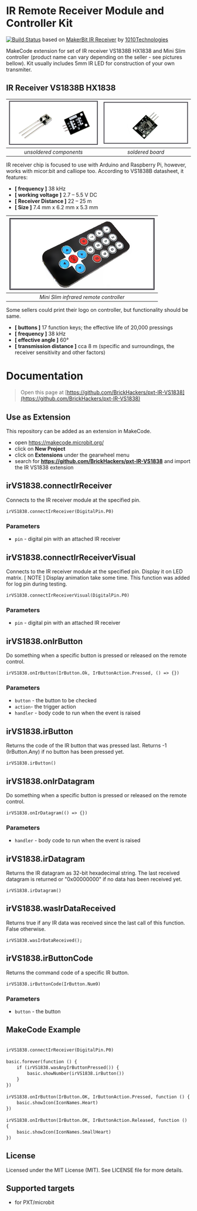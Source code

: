 # IR Remote Receiver Module and Controller Kit
[![Build Status](https://travis-ci.org/microbit-mark/pxt-IR-VS1838.svg?branch=master)](https://travis-ci.org/microbit-mark/pxt-IR-VS1838)
based on [MakerBit IR Receiver](https://github.com/1010Technologies/pxt-makerbit-ir-receiver) by [1010Technologies](https://github.com/1010Technologies)

MakeCode extension for set of IR receiver VS1838B HX1838 and Mini Slim controller (product name can vary depending on the seller - see pictures bellow).
Kit usually includes 5mm IR LED for construction of your own transmiter.

## IR Receiver VS1838B HX1838

| ![IR Receiver VS1838B HX1838](https://github.com/BrickHackers/pxt-IR-VS1838/raw/master/irReceiverUnsoldered.png "IR receiver (unsoldered version)") | ![IR Receiver VS1838B HX1838](https://github.com/BrickHackers/pxt-IR-VS1838/raw/master/irReceiverSoldered.png "IR receiver (soldered version)") |
| :-------------------------------------------------------------------------------------------------------------------------------------------------: | :---------------------------------------------------------------------------------------------------------------------------------------------: | 
|                                                        _unsoldered components_                                                                      |                                                                    _soldered board_                                                             |

IR receiver chip is focused to use with Arduino and Raspberry Pi, however, works with micor:bit and calliope too.
According to VS1838B datasheet, it features:
* **[ frequency ]**  38 kHz
* **[ working voltage ]**  2.7 – 5.5 V DC
* **[ Receiver Distance ]** 22 – 25 m
* **[ Size ]** 7.4 mm x 6.2 mm x 5.3 mm


| ![IR Controller](https://github.com/BrickHackers/pxt-IR-VS1838/raw/master/irCotnroller.png "IR controller") |
| :---------------------------------------------------------------------------------------------------------: |
| _Mini Slim infrared remote controller_                                                                      |

Some sellers could print their logo on controller, but functionality should be same. 
* **[ buttons ]** 17 function keys; the effective life of 20,000 pressings
* **[ frequency ]** 38 kHz
* **[ effective angle ]** 60°
* **[ transmission distance ]** cca 8 m (specific and surroundings, the receiver sensitivity and other factors)

# Documentation
> Open this page at [https://github.com/BrickHackers/pxt-IR-VS1838](https://github.com/BrickHackers/pxt-IR-VS1838)

## Use as Extension
This repository can be added as an extension in MakeCode.
* open https://makecode.microbit.org/
* click on **New Project**
* click on **Extensions** under the gearwheel menu
* search for **https://github.com/BrickHackers/pxt-IR-VS1838** and import the IR VS1838 extension


## irVS1838.connectIrReceiver

Connects to the IR receiver module at the specified pin.

```sig
irVS1838.connectIrReceiver(DigitalPin.P0)
```

### Parameters

- `pin` - digital pin with an attached IR receiver

## irVS1838.connectIrReceiverVisual

Connects to the IR receiver module at the specified pin. Display it on LED matrix.
[ NOTE ] Display animation take some time. This function was added for log pin during testing.

```sig
irVS1838.connectIrReceiverVisual(DigitalPin.P0)
```

### Parameters

- `pin` - digital pin with an attached IR receiver

## irVS1838.onIrButton

Do something when a specific button is pressed or released on the remote control.

```sig
irVS1838.onIrButton(IrButton.Ok, IrButtonAction.Pressed, () => {})
```

### Parameters

- `button` - the button to be checked
- `action`- the trigger action
- `handler` - body code to run when the event is raised

## irVS1838.irButton

Returns the code of the IR button that was pressed last. Returns -1 (IrButton.Any) if no button has been pressed yet.

```sig
irVS1838.irButton()
```

## irVS1838.onIrDatagram

Do something when a specific button is pressed or released on the remote control.

```sig
irVS1838.onIrDatagram(() => {})
```

### Parameters

- `handler` - body code to run when the event is raised

## irVS1838.irDatagram

Returns the IR datagram as 32-bit hexadecimal string. The last received datagram is returned or "0x00000000" if no data has been received yet.

```sig
irVS1838.irDatagram()
```

## irVS1838.wasIrDataReceived

Returns true if any IR data was received since the last call of this function. False otherwise.

```sig
irVS1838.wasIrDataReceived();
```

## irVS1838.irButtonCode

Returns the command code of a specific IR button.

```sig
irVS1838.irButtonCode(IrButton.Num9)
```

### Parameters

- `button` - the button

## MakeCode Example

```blocks

irVS1838.connectIrReceiver(DigitalPin.P0)

basic.forever(function () {
    if (irVS1838.wasAnyIrButtonPressed()) {
        basic.showNumber(irVS1838.irButton())
    }
})

irVS1838.onIrButton(IrButton.OK, IrButtonAction.Pressed, function () {
    basic.showIcon(IconNames.Heart)
})

irVS1838.onIrButton(IrButton.OK, IrButtonAction.Released, function () {
    basic.showIcon(IconNames.SmallHeart)
})

```

## License

Licensed under the MIT License (MIT). See LICENSE file for more details.

## Supported targets

- for PXT/microbit
